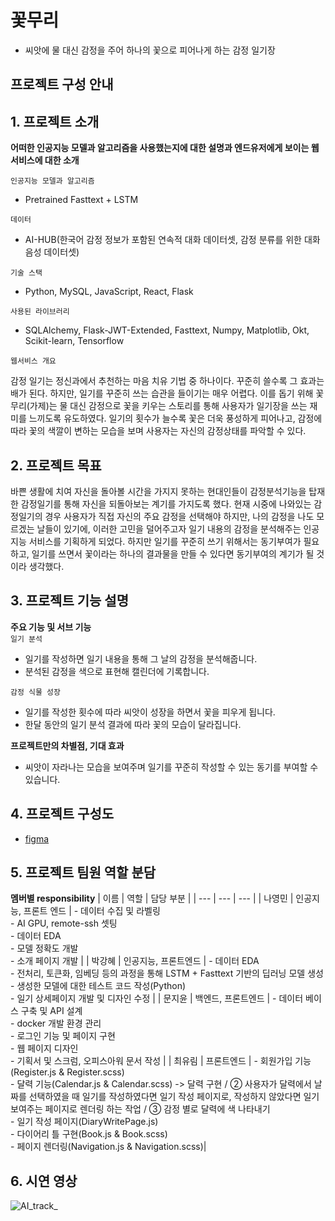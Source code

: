# 꽃무리
- 씨앗에 물 대신 감정을 주어 하나의 꽃으로 피어나게 하는 감정 일기장

## 프로젝트 구성 안내

## 1. 프로젝트 소개

**어떠한 인공지능 모델과 알고리즘을 사용했는지에 대한 설명과 엔드유저에게 보이는 웹서비스에 대한 소개**

`인공지능 모델과 알고리즘`
  - Pretrained Fasttext + LSTM

`데이터`
  - AI-HUB(한국어 감정 정보가 포함된 연속적 대화 데이터셋, 감정 분류를 위한 대화 음성 데이터셋)

`기술 스택` 
  - Python, MySQL, JavaScript, React, Flask

`사용된 라이브러리`
  - SQLAlchemy, Flask-JWT-Extended, Fasttext, Numpy, Matplotlib, Okt, Scikit-learn, Tensorflow

`웹서비스 개요`

감정 일기는 정신과에서 추천하는 마음 치유 기법 중 하나이다. 꾸준히 쓸수록 그 효과는 배가 된다. 하지만, 일기를 꾸준히 쓰는 습관을 들이기는 매우 어렵다. 이를 돕기 위해 꽃무리(가제)는 물 대신 감정으로 꽃을 키우는 스토리를 통해 사용자가 일기장을 쓰는 재미를 느끼도록 유도하였다. 일기의 횟수가 늘수록 꽃은 더욱 풍성하게 피어나고, 감정에 따라 꽃의 색깔이 변하는 모습을 보며 사용자는 자신의 감정상태를 파악할 수 있다. 


## 2. 프로젝트 목표


바쁜 생활에 치여 자신을 돌아볼 시간을 가지지 못하는 현대인들이 감정분석기능을 탑재한 감정일기를 통해 자신을 되돌아보는 계기를 가지도록 했다. 현재 시중에 나와있는 감정일기의 경우 사용자가 직접 자신의 주요 감정을 선택해야 하지만, 나의 감정을 나도 모르겠는 날들이 있기에, 이러한 고민을 덜어주고자 일기 내용의 감정을 분석해주는 인공지능 서비스를 기획하게 되었다. 하지만 일기를 꾸준히 쓰기 위해서는 동기부여가 필요하고, 일기를 쓰면서 꽃이라는 하나의 결과물을 만들 수 있다면 동기부여의 계기가 될 것이라 생각했다. 

## 3. 프로젝트 기능 설명


**주요 기능 및 서브 기능**<br>
`일기 분석`
- 일기를 작성하면 일기 내용을 통해 그 날의 감정을 분석해줍니다.
- 분석된 감정을 색으로 표현해 캘린더에 기록합니다.

`감정 식물 성장`
- 일기를 작성한 횟수에 따라 씨앗이 성장을 하면서 꽃을 피우게 됩니다.
- 한달 동안의 일기 분석 결과에 따라 꽃의 모습이 달라집니다.

**프로젝트만의 차별점, 기대 효과**
- 씨앗이 자라나는 모습을 보여주며 일기를 꾸준히 작성할 수 있는 동기를 부여할 수 있습니다.


## 4. 프로젝트 구성도
  - [figma](https://www.figma.com/file/O7EHfWQjetlMOCmFm0sVGe?embed_host=notion&kind=&node-id=708%3A2&viewer=1)

## 5. 프로젝트 팀원 역할 분담

**멤버별 responsibility**
| 이름 | 역할 | 담당 부분 |
| --- | --- | --- |
| 나영민 | 인공지능, 프론트 엔드 | - 데이터 수집 및 라벨링<br> - AI GPU, remote-ssh 셋팅 <br>- 데이터 EDA <br>- 모델 정확도 개발 <br>- 소개 페이지 개발 |
| 박강혜  | 인공지능, 프론트엔드 | - 데이터 EDA<br>- 전처리, 토큰화, 임베딩 등의 과정을 통해 LSTM + Fasttext 기반의 딥러닝 모델 생성<br>- 생성한 모델에 대한 테스트 코드 작성(Python)<br>- 일기 상세페이지 개발 및 디자인 수정 | 
| 문지윤  | 백엔드, 프론트엔드 | - 데이터 베이스 구축 및 API 설계<br>- docker 개발 환경 관리<br>- 로그인 기능 및 페이지 구현<br>- 웹 페이지 디자인<br>- 기획서 및 스크럼, 오피스아워 문서 작성 |
| 최유림 | 프론트엔드 | - 회원가입 기능(Register.js & Register.scss)<br>-	달력 기능(Calendar.js & Calendar.scss) -> 달력 구현 / ② 사용자가 달력에서 날짜를 선택하였을 때 일기를 작성하였다면 일기 작성 페이지로, 작성하지 않았다면 일기 보여주는 페이지로 렌더링 하는 작업 / ③ 감정 별로 달력에 색 나타내기<br>-	일기 작성 페이지(DiaryWritePage.js)<br>-	다이어리 틀 구현(Book.js & Book.scss)<br>-	페이지 렌더링(Navigation.js & Navigation.scss)|

## 6. 시연 영상
![AI_track_](https://user-images.githubusercontent.com/78739536/161405968-ba09e8f1-5e50-4457-a8fc-809b7b93c443.gif)
